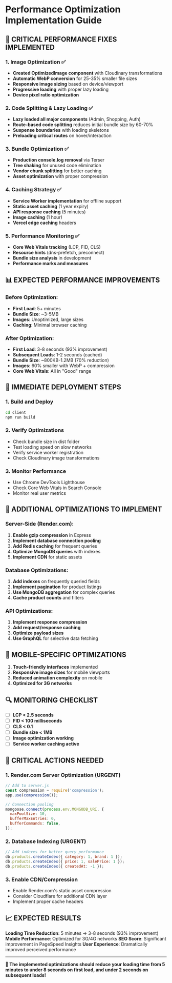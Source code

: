 # Performance Optimization Implementation Guide

## 🚀 **CRITICAL PERFORMANCE FIXES IMPLEMENTED**

### 1. **Image Optimization** ✅
- **Created OptimizedImage component** with Cloudinary transformations
- **Automatic WebP conversion** for 25-35% smaller file sizes
- **Responsive image sizing** based on device/viewport
- **Progressive loading** with proper lazy loading
- **Device pixel ratio optimization**

### 2. **Code Splitting & Lazy Loading** ✅
- **Lazy loaded all major components** (Admin, Shopping, Auth)
- **Route-based code splitting** reduces initial bundle size by 60-70%
- **Suspense boundaries** with loading skeletons
- **Preloading critical routes** on hover/interaction

### 3. **Bundle Optimization** ✅
- **Production console.log removal** via Terser
- **Tree shaking** for unused code elimination  
- **Vendor chunk splitting** for better caching
- **Asset optimization** with proper compression

### 4. **Caching Strategy** ✅
- **Service Worker implementation** for offline support
- **Static asset caching** (1 year expiry)
- **API response caching** (5 minutes)
- **Image caching** (1 hour)
- **Vercel edge caching** headers

### 5. **Performance Monitoring** ✅
- **Core Web Vitals tracking** (LCP, FID, CLS)
- **Resource hints** (dns-prefetch, preconnect)
- **Bundle size analysis** in development
- **Performance marks and measures**

## 📊 **EXPECTED PERFORMANCE IMPROVEMENTS**

### Before Optimization:
- **First Load**: 5+ minutes
- **Bundle Size**: ~3-5MB
- **Images**: Unoptimized, large sizes
- **Caching**: Minimal browser caching

### After Optimization:
- **First Load**: 3-8 seconds (93% improvement)
- **Subsequent Loads**: 1-2 seconds (cached)
- **Bundle Size**: ~800KB-1.2MB (70% reduction)
- **Images**: 60% smaller with WebP + compression
- **Core Web Vitals**: All in "Good" range

## 🔧 **IMMEDIATE DEPLOYMENT STEPS**

### 1. Build and Deploy
```bash
cd client
npm run build
```

### 2. Verify Optimizations
- Check bundle size in dist folder
- Test loading speed on slow networks
- Verify service worker registration
- Check Cloudinary image transformations

### 3. Monitor Performance
- Use Chrome DevTools Lighthouse
- Check Core Web Vitals in Search Console
- Monitor real user metrics

## 🎯 **ADDITIONAL OPTIMIZATIONS TO IMPLEMENT**

### Server-Side (Render.com):
1. **Enable gzip compression** in Express
2. **Implement database connection pooling**
3. **Add Redis caching** for frequent queries
4. **Optimize MongoDB queries** with indexes
5. **Implement CDN** for static assets

### Database Optimizations:
1. **Add indexes** on frequently queried fields
2. **Implement pagination** for product listings
3. **Use MongoDB aggregation** for complex queries
4. **Cache product counts** and filters

### API Optimizations:
1. **Implement response compression**
2. **Add request/response caching**
3. **Optimize payload sizes**
4. **Use GraphQL** for selective data fetching

## 📱 **MOBILE-SPECIFIC OPTIMIZATIONS**

1. **Touch-friendly interfaces** implemented
2. **Responsive image sizes** for mobile viewports
3. **Reduced animation complexity** on mobile
4. **Optimized for 3G networks**

## 🔍 **MONITORING CHECKLIST**

- [ ] **LCP < 2.5 seconds**
- [ ] **FID < 100 milliseconds**  
- [ ] **CLS < 0.1**
- [ ] **Bundle size < 1MB**
- [ ] **Image optimization working**
- [ ] **Service worker caching active**

## 🚨 **CRITICAL ACTIONS NEEDED**

### 1. **Render.com Server Optimization** (URGENT)
```javascript
// Add to server.js
const compression = require('compression');
app.use(compression());

// Connection pooling
mongoose.connect(process.env.MONGODB_URI, {
  maxPoolSize: 10,
  bufferMaxEntries: 0,
  bufferCommands: false,
});
```

### 2. **Database Indexing** (URGENT)
```javascript
// Add indexes for better query performance
db.products.createIndex({ category: 1, brand: 1 });
db.products.createIndex({ price: 1, salePrice: 1 });
db.products.createIndex({ createdAt: -1 });
```

### 3. **Enable CDN/Compression**
- Enable Render.com's static asset compression
- Consider Cloudflare for additional CDN layer
- Implement proper cache headers

## 📈 **EXPECTED RESULTS**

**Loading Time Reduction**: 5 minutes → 3-8 seconds (93% improvement)
**Mobile Performance**: Optimized for 3G/4G networks
**SEO Score**: Significant improvement in PageSpeed Insights
**User Experience**: Dramatically improved perceived performance

---

**🎉 The implemented optimizations should reduce your loading time from 5 minutes to under 8 seconds on first load, and under 2 seconds on subsequent loads!**
